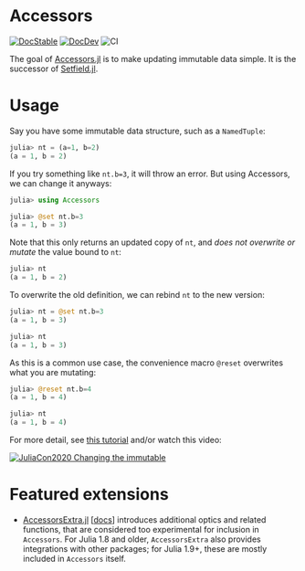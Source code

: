 # Accessors

[![DocStable](https://img.shields.io/badge/docs-stable-blue.svg)](https://juliaobjects.github.io/Accessors.jl/stable/)
[![DocDev](https://img.shields.io/badge/docs-dev-blue.svg)](https://juliaobjects.github.io/Accessors.jl/dev/)
![CI](https://github.com/JuliaObjects/Accessors.jl/workflows/CI/badge.svg)

The goal of [Accessors.jl](https://github.com/JuliaObjects/Accessors.jl) is to make updating immutable data simple.
It is the successor of [Setfield.jl](https://github.com/jw3126/Setfield.jl).

# Usage
Say you have some immutable data structure, such as a `NamedTuple`:
```julia
julia> nt = (a=1, b=2)
(a = 1, b = 2)

```
If you try something like `nt.b=3`, it will throw an error. But 
using Accessors, we can change it anyways:
```julia
julia> using Accessors

julia> @set nt.b=3
(a = 1, b = 3)
```

Note that this only returns an updated copy of `nt`, and *does not overwrite or mutate* the 
value bound to `nt`:
```julia
julia> nt
(a = 1, b = 2)
```

To overwrite the old definition, we can rebind `nt` to the new version:
```julia
julia> nt = @set nt.b=3
(a = 1, b = 3)

julia> nt
(a = 1, b = 3)
```

As this is a common use case, the convenience macro `@reset` overwrites what you are mutating:
```julia
julia> @reset nt.b=4
(a = 1, b = 4)

julia> nt
(a = 1, b = 4)
```

For more detail, see [this tutorial](https://juliaobjects.github.io/Accessors.jl/stable/getting_started/) and/or watch this video:

[![JuliaCon2020 Changing the immutable](https://img.youtube.com/vi/vkAOYeTpLg0/0.jpg)](https://youtu.be/vkAOYeTpLg0 "Changing the immutable")

# Featured extensions

- [AccessorsExtra.jl](https://gitlab.com/aplavin/AccessorsExtra.jl) [[docs](https://aplavin.github.io/AccessorsExtra.jl/test/notebook.html)] introduces additional optics and related functions, that are considered too experimental for inclusion in `Accessors`. For Julia 1.8 and older, `AccessorsExtra` also provides integrations with other packages; for Julia 1.9+, these are mostly included in `Accessors` itself.
